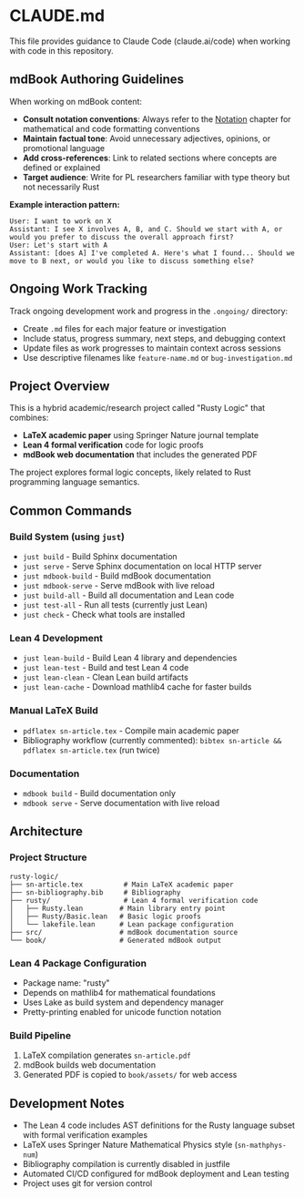 # CLAUDE.md

This file provides guidance to Claude Code (claude.ai/code) when working with code in this repository.

## mdBook Authoring Guidelines

When working on mdBook content:

- **Consult notation conventions**: Always refer to the [Notation](./src/notation.md) chapter for mathematical and code formatting conventions
- **Maintain factual tone**: Avoid unnecessary adjectives, opinions, or promotional language
- **Add cross-references**: Link to related sections where concepts are defined or explained  
- **Target audience**: Write for PL researchers familiar with type theory but not necessarily Rust

**Example interaction pattern:**
```
User: I want to work on X
Assistant: I see X involves A, B, and C. Should we start with A, or would you prefer to discuss the overall approach first?
User: Let's start with A  
Assistant: [does A] I've completed A. Here's what I found... Should we move to B next, or would you like to discuss something else?
```

## Ongoing Work Tracking

Track ongoing development work and progress in the `.ongoing/` directory:

- Create `.md` files for each major feature or investigation
- Include status, progress summary, next steps, and debugging context
- Update files as work progresses to maintain context across sessions
- Use descriptive filenames like `feature-name.md` or `bug-investigation.md`

## Project Overview

This is a hybrid academic/research project called "Rusty Logic" that combines:
- **LaTeX academic paper** using Springer Nature journal template  
- **Lean 4 formal verification** code for logic proofs
- **mdBook web documentation** that includes the generated PDF

The project explores formal logic concepts, likely related to Rust programming language semantics.

## Common Commands

### Build System (using `just`)
- `just build` - Build Sphinx documentation 
- `just serve` - Serve Sphinx documentation on local HTTP server
- `just mdbook-build` - Build mdBook documentation
- `just mdbook-serve` - Serve mdBook with live reload
- `just build-all` - Build all documentation and Lean code
- `just test-all` - Run all tests (currently just Lean)
- `just check` - Check what tools are installed

### Lean 4 Development  
- `just lean-build` - Build Lean 4 library and dependencies
- `just lean-test` - Build and test Lean 4 code
- `just lean-clean` - Clean Lean build artifacts
- `just lean-cache` - Download mathlib4 cache for faster builds

### Manual LaTeX Build
- `pdflatex sn-article.tex` - Compile main academic paper
- Bibliography workflow (currently commented): `bibtex sn-article && pdflatex sn-article.tex` (run twice)

### Documentation
- `mdbook build` - Build documentation only
- `mdbook serve` - Serve documentation with live reload

## Architecture

### Project Structure
```
rusty-logic/
├── sn-article.tex          # Main LaTeX academic paper
├── sn-bibliography.bib     # Bibliography
├── rusty/                  # Lean 4 formal verification code
│   ├── Rusty.lean         # Main library entry point  
│   ├── Rusty/Basic.lean   # Basic logic proofs
│   └── lakefile.lean      # Lean package configuration
├── src/                   # mdBook documentation source
└── book/                  # Generated mdBook output
```

### Lean 4 Package Configuration
- Package name: "rusty"
- Depends on mathlib4 for mathematical foundations
- Uses Lake as build system and dependency manager
- Pretty-printing enabled for unicode function notation

### Build Pipeline
1. LaTeX compilation generates `sn-article.pdf`
2. mdBook builds web documentation 
3. Generated PDF is copied to `book/assets/` for web access

## Development Notes

- The Lean 4 code includes AST definitions for the Rusty language subset with formal verification examples
- LaTeX uses Springer Nature Mathematical Physics style (`sn-mathphys-num`)
- Bibliography compilation is currently disabled in justfile
- Automated CI/CD configured for mdBook deployment and Lean testing
- Project uses git for version control
